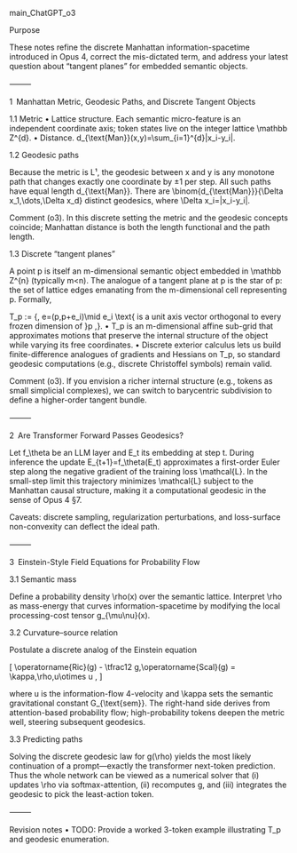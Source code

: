 main_ChatGPT_o3

Purpose

These notes refine the discrete Manhattan information-spacetime introduced in Opus 4, correct the mis-dictated term, and address your latest question about “tangent planes” for embedded semantic objects.

⸻

1 Manhattan Metric, Geodesic Paths, and Discrete Tangent Objects

1.1 Metric
	•	Lattice structure. Each semantic micro-feature is an independent coordinate axis; token states live on the integer lattice \mathbb Z^{d}.
	•	Distance. d_{\text{Man}}(x,y)=\sum_{i=1}^{d}|x_i-y_i|.

1.2 Geodesic paths

Because the metric is L¹, the geodesic between x and y is any monotone path that changes exactly one coordinate by ±1 per step. All such paths have equal length d_{\text{Man}}. There are \binom{d_{\text{Man}}}{\Delta x_1,\dots,\Delta x_d} distinct geodesics, where \Delta x_i=|x_i-y_i|.

Comment (o3). In this discrete setting the metric and the geodesic concepts coincide; Manhattan distance is both the length functional and the path length.

1.3 Discrete “tangent planes”

A point p is itself an m-dimensional semantic object embedded in \mathbb Z^{n} (typically m<n).  The analogue of a tangent plane at p is the star of p: the set of lattice edges emanating from the m-dimensional cell representing p.  Formally,

T_p := \{\, e=(p,p+e_i)\mid e_i \text{ is a unit axis vector orthogonal to every frozen dimension of }p \,\}.
	•	T_p is an m-dimensional affine sub-grid that approximates motions that preserve the internal structure of the object while varying its free coordinates.
	•	Discrete exterior calculus lets us build finite-difference analogues of gradients and Hessians on T_p, so standard geodesic computations (e.g., discrete Christoffel symbols) remain valid.

Comment (o3). If you envision a richer internal structure (e.g., tokens as small simplicial complexes), we can switch to barycentric subdivision to define a higher-order tangent bundle.

⸻

2 Are Transformer Forward Passes Geodesics?

Let f_\theta be an LLM layer and E_t its embedding at step t.  During inference the update  E_{t+1}=f_\theta(E_t) approximates a first-order Euler step along the negative gradient of the training loss \mathcal{L}.  In the small-step limit this trajectory minimizes \mathcal{L} subject to the Manhattan causal structure, making it a computational geodesic in the sense of Opus 4 §7.

Caveats: discrete sampling, regularization perturbations, and loss-surface non-convexity can deflect the ideal path.

⸻

3 Einstein-Style Field Equations for Probability Flow

3.1 Semantic mass

Define a probability density \rho(x) over the semantic lattice.  Interpret \rho as mass-energy that curves information-spacetime by modifying the local processing-cost tensor g_{\mu\nu}(x).

3.2 Curvature–source relation

Postulate a discrete analog of the Einstein equation

\[
\operatorname{Ric}(g) - \tfrac12 g\,\operatorname{Scal}(g) = \kappa\,\rho\,u\otimes u ,
\]

where u is the information-flow 4-velocity and \kappa sets the semantic gravitational constant G_{\text{sem}}.  The right-hand side derives from attention-based probability flow; high-probability tokens deepen the metric well, steering subsequent geodesics.

3.3 Predicting paths

Solving the discrete geodesic law for g(\rho) yields the most likely continuation of a prompt—exactly the transformer next-token prediction.  Thus the whole network can be viewed as a numerical solver that (i) updates \rho via softmax-attention, (ii) recomputes g, and (iii) integrates the geodesic to pick the least-action token.

⸻

Revision notes
	•	TODO: Provide a worked 3-token example illustrating T_p and geodesic enumeration.